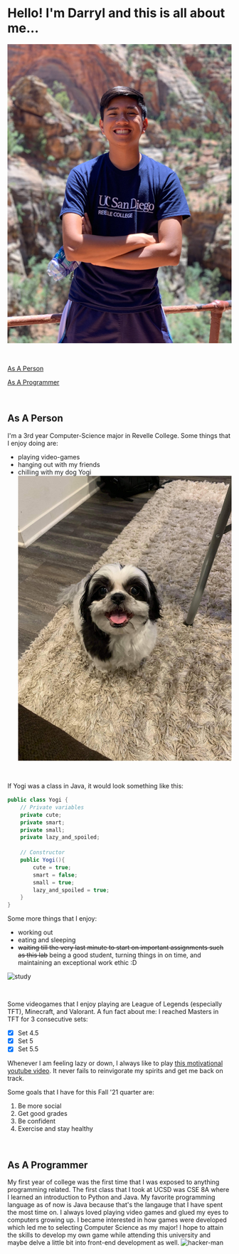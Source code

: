 # **Hello! I'm Darryl and this is all about me...**

![Me](./utah_2019.jpg)

<br/>

[As A Person](#as-a-person)

[As A Programmer](#as-a-programmer)

<br/>

## **As A Person**

I'm a 3rd year Computer-Science major in Revelle College. Some things that I enjoy doing are:
- playing video-games
- hanging out with my friends
- chilling with my dog Yogi
![YOGI](./yogi_smiley.jpg)

<br/>

If Yogi was a class in Java, it would look something like this:
```java
public class Yogi {
    // Private variables
    private cute;
    private smart;
    private small;
    private lazy_and_spoiled;

    // Constructor
    public Yogi(){
        cute = true;
        smart = false;
        small = true;
        lazy_and_spoiled = true;
    }
}
```
Some more things that I enjoy:
- working out
- eating and sleeping
- ~~waiting till the very last minute to start on important assignments such as this lab~~ being a good student, turning things in on time, and maintaining an exceptional work ethic :D

![study](https://i2.wp.com/rollercoasteryears.com/wp-content/uploads/Thrive-During-Finals-.jpg?fit=1000%2C667&ssl=1)

<br/>

Some videogames that I enjoy playing are League of Legends (especially TFT), Minecraft, and Valorant. A fun fact about me: I reached Masters in TFT for 3 consecutive sets:
- [x] Set 4.5
- [x] Set 5
- [x] Set 5.5

Whenever I am feeling lazy or down, I always like to play [this motivational youtube video](https://www.youtube.com/watch?v=tYzMYcUty6s). It never fails to reinvigorate my spirits and get me back on track.

Some goals that I have for this Fall '21 quarter are:
1. Be more social
2. Get good grades
3. Be confident
4. Exercise and stay healthy

<br/>

## **As A Programmer**
My first year of college was the first time that I was exposed to anything programming related. The first class that I took at UCSD was CSE 8A where I learned an introduction to Python and Java. My favorite programming language as of now is Java because that's the langauge that I have spent the most time on. I always loved playing video games and glued my eyes to computers growing up. I became interested in how games were developed which led me to selecting Computer Science as my major! I hope to attain the skills to develop my own game while attending this university and maybe delve a little bit into front-end development as well.
![hacker-man](https://thumbs.dreamstime.com/z/happy-smiling-hacker-man-using-mobile-smartphone-men-doing-telecommunications-fraud-successfully-blackmail-many-money-feeling-102188396.jpg)

